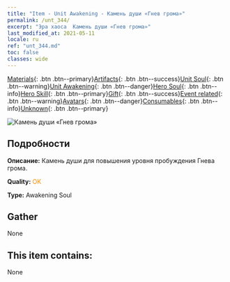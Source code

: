 ```yaml
---
title: "Item - Unit Awakening - Камень души «Гнев грома»"
permalink: /unt_344/
excerpt: "Эра хаоса  Камень души «Гнев грома»"
last_modified_at: 2021-05-11
locale: ru
ref: "unt_344.md"
toc: false
classes: wide
---
```

 [Materials](/ItemsRU/){: .btn .btn--primary}[Artifacts](/ItemsRU/Artifacts/){: .btn .btn--success}[Unit Soul](/ItemsRU/UnitSoul/){: .btn .btn--warning}[Unit Awakening](/ItemsRU/UnitAwakening/){: .btn .btn--danger}[Hero Soul](/ItemsRU/HeroSoul/){: .btn .btn--info}[Hero Skill](/ItemsRU/HeroSkill/){: .btn .btn--primary}[Gift](/ItemsRU/Gift/){: .btn .btn--success}[Event related](/ItemsRU/Events/){: .btn .btn--warning}[Avatars](/ItemsRU/Avatars/){: .btn .btn--danger}[Consumables](/ItemsRU/Consumables/){: .btn .btn--info}[Unknown](/ItemsRU/Unknown/){: .btn .btn--primary}

 ![Камень души «Гнев грома»](/images/u/tia_leiyuansu.jpg)

## Подробности
 **Описание:** Камень души для повышения уровня пробуждения Гнева грома.

 **Quality:** <span style="color: #FF8C00">OK</span>

 **Type:** Awakening Soul

## Gather

  None

## This item contains:

  None

